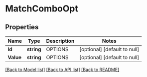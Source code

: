 # MatchComboOpt

## Properties
Name | Type | Description | Notes
------------ | ------------- | ------------- | -------------
**Id** | **string** | OPTIONS | [optional] [default to null]
**Value** | **string** | OPTIONS | [optional] [default to null]

[[Back to Model list]](../README.md#documentation-for-models) [[Back to API list]](../README.md#documentation-for-api-endpoints) [[Back to README]](../README.md)

